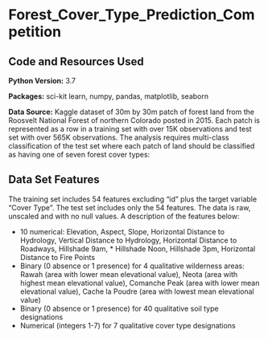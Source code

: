 # Forest_Cover_Type_Prediction_Competition

## Code and Resources Used
**Python Version:** 3.7

**Packages:** sci-kit learn, numpy, pandas, matplotlib, seaborn 

**Data Source:** Kaggle dataset of 30m by 30m patch of forest land from the Roosvelt National Forest of northern Colorado posted in 2015. Each patch is
represented as a row in a training set with over 15K observations and test set with over 565K observations. The analysis requires multi-class classification of the test set where each patch of land should be classified as having one of seven forest cover types:

## Data Set Features

The training set includes 54 features excluding “id” plus the target variable “Cover Type”. The test set includes only the 54 features. The data is raw, unscaled and with no null values. A description of the features below:

* 10 numerical: Elevation, Aspect, Slope, Horizontal Distance to Hydrology, Vertical Distance to Hydrology, Horizontal Distance to Roadways, Hillshade 9am, * Hillshade Noon, Hillshade 3pm, Horizontal Distance to Fire Points
* Binary (0 absence or 1 presence) for 4 qualitative wilderness areas: Rawah (area with lower mean elevational value), Neota (area with highest mean elevational value), Comanche Peak (area with lower mean elevational value), Cache la Poudre (area with lowest mean elevational value)
* Binary (0 absence or 1 presence) for 40 qualitative soil type designations
* Numerical (integers 1-7) for 7 qualitative cover type designations
